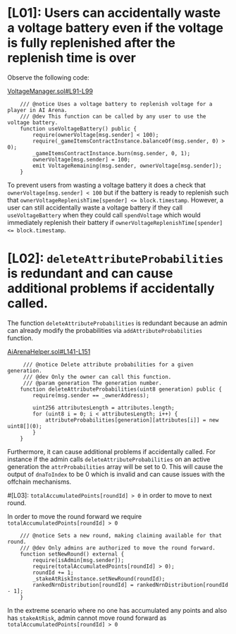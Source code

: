 # [L01]: Users can accidentally waste a voltage battery even if the voltage is fully replenished after the replenish time is over

Observe the following code:

[VoltageManager.sol#L91-L99](https://github.com/code-423n4/2024-02-ai-arena/blob/main/src/VoltageManager.sol#L91-L99)
```solidity
    /// @notice Uses a voltage battery to replenish voltage for a player in AI Arena.
    /// @dev This function can be called by any user to use the voltage battery.
    function useVoltageBattery() public {
        require(ownerVoltage[msg.sender] < 100);
        require(_gameItemsContractInstance.balanceOf(msg.sender, 0) > 0);
        _gameItemsContractInstance.burn(msg.sender, 0, 1);
        ownerVoltage[msg.sender] = 100;
        emit VoltageRemaining(msg.sender, ownerVoltage[msg.sender]);
    }
```

To prevent users from wasting a voltage battery it does a check that `ownerVoltage[msg.sender] < 100` but if the battery is ready to replenish such that `ownerVoltageReplenishTime[spender] <= block.timestamp`. However, a user can still accidentally waste a voltage battery if they call `useVoltageBattery` when they could call `spendVoltage` which would immediately replenish their battery if `ownerVoltageReplenishTime[spender] <= block.timestamp`.

# [L02]: `deleteAttributeProbabilities` is redundant and can cause additional problems if accidentally called.

The function `deleteAttributeProbabilities` is redundant because an admin can already modify the probabilities via `addAttributeProbabilities` function.

[AiArenaHelper.sol#L141-L151](https://github.com/code-423n4/2024-02-ai-arena/blob/main/src/AiArenaHelper.sol#L141C1-L151C6)
```solidity
     /// @notice Delete attribute probabilities for a given generation. 
     /// @dev Only the owner can call this function.
     /// @param generation The generation number.
    function deleteAttributeProbabilities(uint8 generation) public {
        require(msg.sender == _ownerAddress);

        uint256 attributesLength = attributes.length;
        for (uint8 i = 0; i < attributesLength; i++) {
            attributeProbabilities[generation][attributes[i]] = new uint8[](0);
        }
    }
```

Furthermore, it can cause additional problems if accidentally called. For instance if the admin calls `deleteAttributeProbabilities` on an active generation the `attrProbabilities` array will be set to 0. This will cause the output of `dnaToIndex` to be 0 which is invalid and can cause issues with the offchain mechanisms.

#[L03]: `totalAccumulatedPoints[roundId] > 0` in order to move to next round.

In order to move the round forward we require `totalAccumulatedPoints[roundId] > 0`
```solidity
    /// @notice Sets a new round, making claiming available for that round.
    /// @dev Only admins are authorized to move the round forward.
    function setNewRound() external {
        require(isAdmin[msg.sender]);
        require(totalAccumulatedPoints[roundId] > 0);
        roundId += 1;
        _stakeAtRiskInstance.setNewRound(roundId);
        rankedNrnDistribution[roundId] = rankedNrnDistribution[roundId - 1];
    }
``` 
In the extreme scenario where no one has accumulated any points and also has `stakeAtRisk`, admin cannot move round forward as `totalAccumulatedPoints[roundId] > 0`